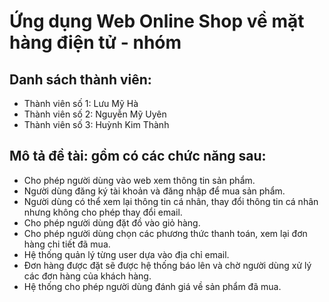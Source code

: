 # Ứng dụng Web Online Shop về mặt hàng điện tử - nhóm 
## Danh sách thành viên:
<ul>
  <li> Thành viên số 1: Lưu Mỹ Hà </li>
  <li> Thành viên số 2: Nguyễn Mỹ Uyên </li>
  <li> Thành viên số 3: Huỳnh Kim Thành </li>
</ul>

## Mô tả đề tài: gồm có các chức năng sau:
<ul>
  <li> Cho phép người dùng vào web xem thông tin sản phẩm. </li>
  <li> Người dùng đăng ký tài khoản và đăng nhập để mua sản phẩm. </li>
  <li> Người dùng có thể xem lại thông tin cá nhân, thay đổi thông tin cá nhân nhưng không cho phép thay đổi email. </li>
  <li> Cho phép người dùng đặt đồ vào giỏ hàng. </li>
  <li> Cho phép người dùng chọn các phương thức thanh toán, xem lại đơn hàng chi tiết đã mua. </li>
  <li> Hệ thống quản lý từng user dựa vào địa chỉ email. </li>
  <li> Đơn hàng được đặt sẽ được hệ thống báo lên và chờ người dùng xử lý các đơn hàng của khách hàng. </li>
  <li> Hệ thống cho phép người dùng đánh giá về sản phẩm đã mua. </li>
</ul>
